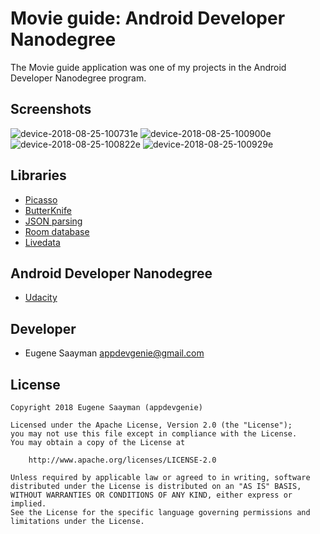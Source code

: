 # Movie guide: Android Developer Nanodegree 

The Movie guide application was one of my projects in the Android Developer Nanodegree program.

## Screenshots

![device-2018-08-25-100731e](https://user-images.githubusercontent.com/39134030/44616632-9035d880-a853-11e8-8900-3239b07dd58e.png)
![device-2018-08-25-100900e](https://user-images.githubusercontent.com/39134030/44616634-90ce6f00-a853-11e8-81d8-567991811e70.png)
![device-2018-08-25-100822e](https://user-images.githubusercontent.com/39134030/44616633-9035d880-a853-11e8-953e-6f835bf61776.png)
![device-2018-08-25-100929e](https://user-images.githubusercontent.com/39134030/44616631-9035d880-a853-11e8-91b0-da5a561b9937.png)

## Libraries

* [Picasso](http://square.github.io/picasso/)
* [ButterKnife](https://github.com/JakeWharton/butterknife)
* [JSON parsing](https://developer.android.com/reference/android/util/JsonReader)
* [Room database](https://developer.android.com/topic/libraries/architecture/room)
* [Livedata](https://developer.android.com/topic/libraries/architecture/livedata)

## Android Developer Nanodegree

* [Udacity](https://www.udacity.com/course/android-developer-nanodegree--nd801)

## Developer

* Eugene Saayman appdevgenie@gmail.com

## License

    Copyright 2018 Eugene Saayman (appdevgenie)

    Licensed under the Apache License, Version 2.0 (the "License");
    you may not use this file except in compliance with the License.
    You may obtain a copy of the License at

        http://www.apache.org/licenses/LICENSE-2.0

    Unless required by applicable law or agreed to in writing, software
    distributed under the License is distributed on an "AS IS" BASIS,
    WITHOUT WARRANTIES OR CONDITIONS OF ANY KIND, either express or implied.
    See the License for the specific language governing permissions and
    limitations under the License.
